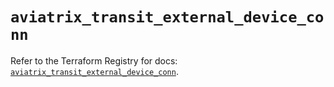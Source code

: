 # `aviatrix_transit_external_device_conn`

Refer to the Terraform Registry for docs: [`aviatrix_transit_external_device_conn`](https://registry.terraform.io/providers/aviatrixsystems/aviatrix/8.1.10/docs/resources/transit_external_device_conn).
